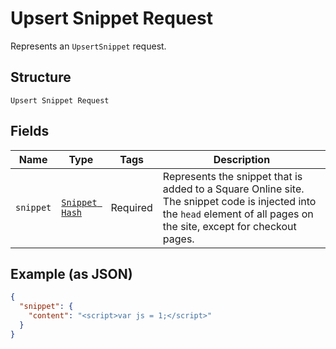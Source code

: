 
# Upsert Snippet Request

Represents an `UpsertSnippet` request.

## Structure

`Upsert Snippet Request`

## Fields

| Name | Type | Tags | Description |
|  --- | --- | --- | --- |
| `snippet` | [`Snippet Hash`](../../doc/models/snippet.md) | Required | Represents the snippet that is added to a Square Online site. The snippet code is injected into the `head` element of all pages on the site, except for checkout pages. |

## Example (as JSON)

```json
{
  "snippet": {
    "content": "<script>var js = 1;</script>"
  }
}
```

